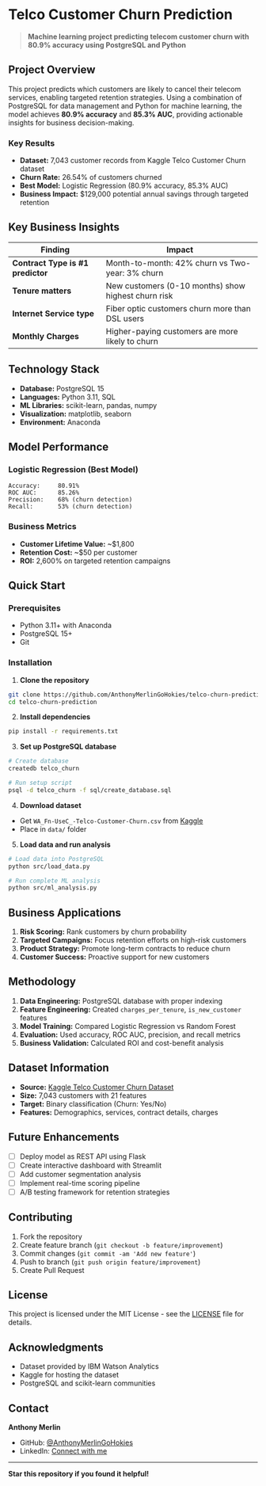 # Telco Customer Churn Prediction

> **Machine learning project predicting telecom customer churn with 80.9% accuracy using PostgreSQL and Python**

## Project Overview

This project predicts which customers are likely to cancel their telecom services, enabling targeted retention strategies. Using a combination of PostgreSQL for data management and Python for machine learning, the model achieves **80.9% accuracy** and **85.3% AUC**, providing actionable insights for business decision-making.

### Key Results
- **Dataset:** 7,043 customer records from Kaggle Telco Customer Churn dataset
- **Churn Rate:** 26.54% of customers churned
- **Best Model:** Logistic Regression (80.9% accuracy, 85.3% AUC)
- **Business Impact:** $129,000 potential annual savings through targeted retention

## Key Business Insights

| Finding | Impact |
|---------|--------|
| **Contract Type is #1 predictor** | Month-to-month: 42% churn vs Two-year: 3% churn |
| **Tenure matters** | New customers (0-10 months) show highest churn risk |
| **Internet Service type** | Fiber optic customers churn more than DSL users |
| **Monthly Charges** | Higher-paying customers are more likely to churn |

## Technology Stack

- **Database:** PostgreSQL 15
- **Languages:** Python 3.11, SQL  
- **ML Libraries:** scikit-learn, pandas, numpy
- **Visualization:** matplotlib, seaborn
- **Environment:** Anaconda

## Model Performance

### Logistic Regression (Best Model)
```
Accuracy:     80.91%
ROC AUC:      85.26%
Precision:    68% (churn detection)  
Recall:       53% (churn detection)
```

### Business Metrics
- **Customer Lifetime Value:** ~$1,800
- **Retention Cost:** ~$50 per customer  
- **ROI:** 2,600% on targeted retention campaigns

## Quick Start

### Prerequisites
- Python 3.11+ with Anaconda
- PostgreSQL 15+
- Git

### Installation

1. **Clone the repository**
```bash
git clone https://github.com/AnthonyMerlinGoHokies/telco-churn-prediction.git
cd telco-churn-prediction
```

2. **Install dependencies**
```bash
pip install -r requirements.txt
```

3. **Set up PostgreSQL database**
```bash
# Create database
createdb telco_churn

# Run setup script
psql -d telco_churn -f sql/create_database.sql
```

4. **Download dataset**
- Get `WA_Fn-UseC_-Telco-Customer-Churn.csv` from [Kaggle](https://www.kaggle.com/datasets/blastchar/telco-customer-churn)
- Place in `data/` folder

5. **Load data and run analysis**
```bash
# Load data into PostgreSQL
python src/load_data.py

# Run complete ML analysis
python src/ml_analysis.py
```

## Business Applications

1. **Risk Scoring:** Rank customers by churn probability
2. **Targeted Campaigns:** Focus retention efforts on high-risk customers  
3. **Product Strategy:** Promote long-term contracts to reduce churn
4. **Customer Success:** Proactive support for new customers

## Methodology

1. **Data Engineering:** PostgreSQL database with proper indexing
2. **Feature Engineering:** Created `charges_per_tenure`, `is_new_customer` features
3. **Model Training:** Compared Logistic Regression vs Random Forest
4. **Evaluation:** Used accuracy, ROC AUC, precision, and recall metrics
5. **Business Validation:** Calculated ROI and cost-benefit analysis

## Dataset Information

- **Source:** [Kaggle Telco Customer Churn Dataset](https://www.kaggle.com/datasets/blastchar/telco-customer-churn)
- **Size:** 7,043 customers with 21 features
- **Target:** Binary classification (Churn: Yes/No)
- **Features:** Demographics, services, contract details, charges



## Future Enhancements

- [ ] Deploy model as REST API using Flask
- [ ] Create interactive dashboard with Streamlit
- [ ] Add customer segmentation analysis
- [ ] Implement real-time scoring pipeline
- [ ] A/B testing framework for retention strategies

## Contributing

1. Fork the repository
2. Create feature branch (`git checkout -b feature/improvement`)
3. Commit changes (`git commit -am 'Add new feature'`)
4. Push to branch (`git push origin feature/improvement`)
5. Create Pull Request

## License

This project is licensed under the MIT License - see the [LICENSE](LICENSE) file for details.

## Acknowledgments

- Dataset provided by IBM Watson Analytics
- Kaggle for hosting the dataset
- PostgreSQL and scikit-learn communities

## Contact

**Anthony Merlin**
- GitHub: [@AnthonyMerlinGoHokies](https://github.com/AnthonyMerlinGoHokies)
- LinkedIn: [Connect with me](https://linkedin.com/in/yourprofile)

---

**Star this repository if you found it helpful!**

